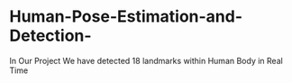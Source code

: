 # Human-Pose-Estimation-and-Detection-
In Our Project We have detected 18 landmarks within Human Body in Real Time 
